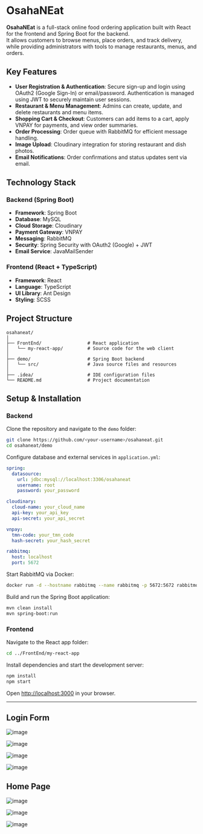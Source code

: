 
# OsahaNEat

**OsahaNEat** is a full-stack online food ordering application built with React for the frontend and Spring Boot for the backend.  
It allows customers to browse menus, place orders, and track delivery, while providing administrators with tools to manage restaurants, menus, and orders.

##  Key Features

- **User Registration & Authentication**: Secure sign-up and login using OAuth2 (Google Sign-In) or email/password. Authentication is managed using JWT to securely maintain user sessions.
- **Restaurant & Menu Management**: Admins can create, update, and delete restaurants and menu items.
- **Shopping Cart & Checkout**: Customers can add items to a cart, apply VNPAY for payments, and view order summaries.
- **Order Processing**: Order queue with RabbitMQ for efficient message handling.
- **Image Upload**: Cloudinary integration for storing restaurant and dish photos.
- **Email Notifications**: Order confirmations and status updates sent via email.

##  Technology Stack

### Backend (Spring Boot)

- **Framework**: Spring Boot
- **Database**: MySQL
- **Cloud Storage**: Cloudinary
- **Payment Gateway**: VNPAY
- **Messaging**: RabbitMQ
- **Security**: Spring Security with OAuth2 (Google) + JWT
- **Email Service**: JavaMailSender

### Frontend (React + TypeScript)

- **Framework**: React
- **Language**: TypeScript
- **UI Library**: Ant Design
- **Styling**: SCSS

##  Project Structure

```
osahaneat/
│
├── FrontEnd/                 # React application
│   └── my-react-app/         # Source code for the web client
│
├── demo/                     # Spring Boot backend
│   └── src/                  # Java source files and resources
│
├── .idea/                    # IDE configuration files
└── README.md                 # Project documentation
```

##  Setup & Installation

### Backend

Clone the repository and navigate to the `demo` folder:

```bash
git clone https://github.com/<your-username>/osahaneat.git
cd osahaneat/demo
```

Configure database and external services in `application.yml`:

```yaml
spring:
  datasource:
    url: jdbc:mysql://localhost:3306/osahaneat
    username: root
    password: your_password

cloudinary:
  cloud-name: your_cloud_name
  api-key: your_api_key
  api-secret: your_api_secret

vnpay:
  tmn-code: your_tmn_code
  hash-secret: your_hash_secret

rabbitmq:
  host: localhost
  port: 5672
```

Start RabbitMQ via Docker:

```bash
docker run -d --hostname rabbitmq --name rabbitmq -p 5672:5672 rabbitmq:3-management
```

Build and run the Spring Boot application:

```bash
mvn clean install
mvn spring-boot:run
```

### Frontend

Navigate to the React app folder:

```bash
cd ../FrontEnd/my-react-app
```

Install dependencies and start the development server:

```bash
npm install
npm start
```

Open [http://localhost:3000](http://localhost:3000) in your browser.

---

## Login Form
![image](https://github.com/user-attachments/assets/3cf71505-eee7-493b-a735-030669641d76)


![image](https://github.com/user-attachments/assets/db74d2fd-6078-4d13-8d7d-dcafb584692b)


![image](https://github.com/user-attachments/assets/05e2816c-ab26-41e9-90b6-c7454370a9b4)

![image](https://github.com/user-attachments/assets/f01896bf-be79-4e98-b8e6-72e0b9d84bb6)


## Home Page
![image](https://github.com/user-attachments/assets/3c2ffd84-3859-4695-b091-589b6a622f15)

![image](https://github.com/user-attachments/assets/8e7f4a3d-789f-4d14-9915-93b10eaa0606)

![image](https://github.com/user-attachments/assets/0cf722ea-b0ba-4f00-bbe9-06d63a7a635d)

